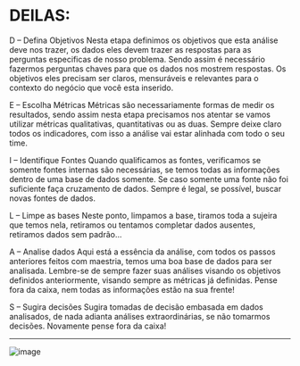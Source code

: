 # DEILAS:

D – Defina Objetivos
Nesta etapa definimos os objetivos que esta análise deve nos trazer, os dados eles devem trazer as respostas para as perguntas especificas de nosso problema. Sendo assim é necessário fazermos perguntas chaves para que os dados nos mostrem respostas.
Os objetivos eles precisam ser claros, mensuráveis e relevantes para o contexto do negócio que você esta inserido.

E – Escolha Métricas
Métricas são necessariamente formas de medir os resultados, sendo assim nesta etapa precisamos nos atentar se vamos utilizar métricas qualitativas, quantitativas ou as duas.
Sempre deixe claro todos os indicadores, com isso a análise vai estar alinhada com todo o seu time.

I – Identifique Fontes
Quando qualificamos as fontes, verificamos se somente fontes internas são necessárias, se temos todas as informações dentro de uma base de dados somente. Se caso somente uma fonte não foi suficiente faça cruzamento de dados.
Sempre é legal, se possível, buscar novas fontes de dados.

L – Limpe as bases
Neste ponto, limpamos a base, tiramos toda a sujeira que temos nela, retiramos ou tentamos completar dados ausentes, retiramos dados sem padrão...

A – Analise dados
Aqui está a essência da análise, com todos os passos anteriores feitos com maestria, temos uma boa base de dados para ser analisada. Lembre-se de sempre fazer suas análises visando os objetivos definidos anteriormente, visando sempre as métricas já definidas. Pense fora da caixa, nem todas as informações estão na sua frente!

S – Sugira decisões
Sugira tomadas de decisão embasada em dados analisados, de nada adianta análises extraordinárias, se não tomarmos decisões. Novamente pense fora da caixa!

____________________

![image](https://github.com/gvms23/pos-graduacao-bi-analytics/assets/24459642/0c7c82d4-4322-4989-b33a-9d6a951c7048)
